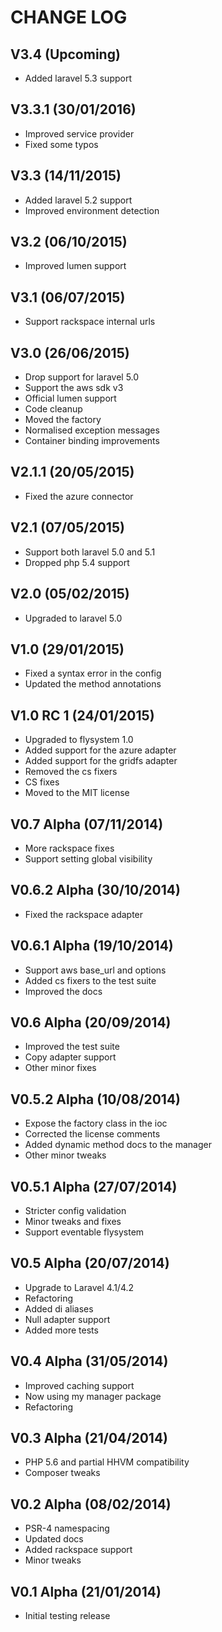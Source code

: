 CHANGE LOG
==========


## V3.4 (Upcoming)

* Added laravel 5.3 support


## V3.3.1 (30/01/2016)

* Improved service provider
* Fixed some typos


## V3.3 (14/11/2015)

* Added laravel 5.2 support
* Improved environment detection


## V3.2 (06/10/2015)

* Improved lumen support


## V3.1 (06/07/2015)

* Support rackspace internal urls


## V3.0 (26/06/2015)

* Drop support for laravel 5.0
* Support the aws sdk v3
* Official lumen support
* Code cleanup
* Moved the factory
* Normalised exception messages
* Container binding improvements


## V2.1.1 (20/05/2015)

* Fixed the azure connector


## V2.1 (07/05/2015)

* Support both laravel 5.0 and 5.1
* Dropped php 5.4 support


## V2.0 (05/02/2015)

* Upgraded to laravel 5.0


## V1.0 (29/01/2015)

* Fixed a syntax error in the config
* Updated the method annotations


## V1.0 RC 1 (24/01/2015)

* Upgraded to flysystem 1.0
* Added support for the azure adapter
* Added support for the gridfs adapter
* Removed the cs fixers
* CS fixes
* Moved to the MIT license


## V0.7 Alpha (07/11/2014)

* More rackspace fixes
* Support setting global visibility


## V0.6.2 Alpha (30/10/2014)

* Fixed the rackspace adapter


## V0.6.1 Alpha (19/10/2014)

* Support aws base_url and options
* Added cs fixers to the test suite
* Improved the docs


## V0.6 Alpha (20/09/2014)

* Improved the test suite
* Copy adapter support
* Other minor fixes


## V0.5.2 Alpha (10/08/2014)

* Expose the factory class in the ioc
* Corrected the license comments
* Added dynamic method docs to the manager
* Other minor tweaks


## V0.5.1 Alpha (27/07/2014)

* Stricter config validation
* Minor tweaks and fixes
* Support eventable flysystem


## V0.5 Alpha (20/07/2014)

* Upgrade to Laravel 4.1/4.2
* Refactoring
* Added di aliases
* Null adapter support
* Added more tests


## V0.4 Alpha (31/05/2014)

* Improved caching support
* Now using my manager package
* Refactoring


## V0.3 Alpha (21/04/2014)

* PHP 5.6 and partial HHVM compatibility
* Composer tweaks


## V0.2 Alpha (08/02/2014)

* PSR-4 namespacing
* Updated docs
* Added rackspace support
* Minor tweaks


## V0.1 Alpha (21/01/2014)

* Initial testing release
